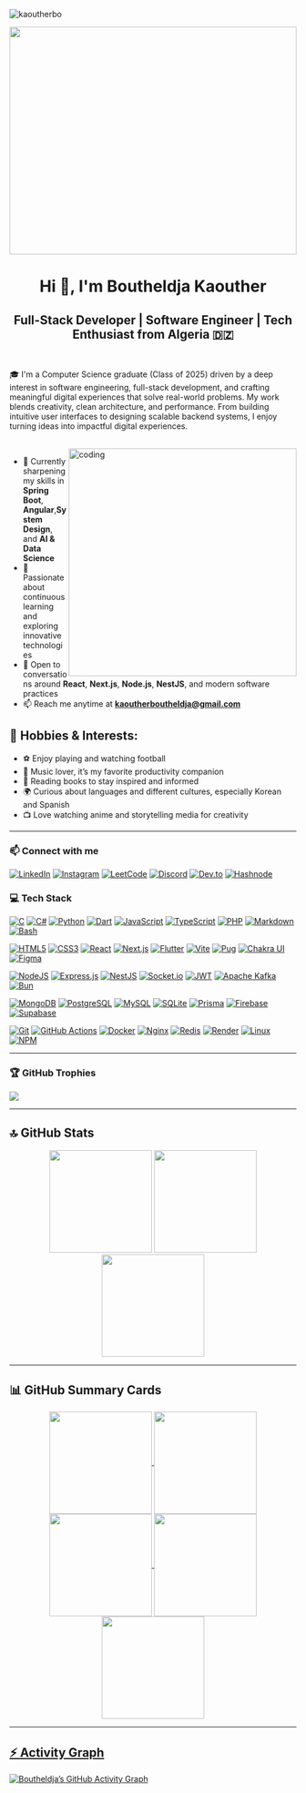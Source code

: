 <p align="left">
  <img src="https://komarev.com/ghpvc/?username=kaoutherbo&label=Profile%20views&color=0e75b6&style=flat" alt="kaoutherbo" />
</p>
<img src="https://camo.githubusercontent.com/2a5ca0ef259d487b0b4f89d36b7df50f04d127ca55a8894e822ce15a5972382a/68747470733a2f2f692e7974696d672e636f6d2f76692f5f68756f374b4d703257772f6d617872657364656661756c742e6a7067"  width="100%" height="400">
<div align="center">
  <h1>Hi 👋, I'm Boutheldja Kaouther</h1>
  <h2>Full-Stack Developer | Software Engineer | Tech Enthusiast from Algeria 🇩🇿</h2>
</div>
<br>

🎓 I'm a Computer Science graduate (Class of 2025) driven by a deep interest in software engineering, full-stack development, and crafting meaningful digital experiences that solve real-world problems. My work blends creativity, clean architecture, and performance. From building intuitive user interfaces to designing scalable backend systems, I enjoy turning ideas into impactful digital experiences. 

<br>

<img align="right" alt="coding" width="400" src="https://camo.githubusercontent.com/a655fe9f62bcada8d73d724b4f4b15c28458f891e593db8c3b8f9bb7673ccd8b/68747470733a2f2f737465616d75736572696d616765732d612e616b616d616968642e6e65742f7567632f313633313934373634383936343738353437342f383143424131353137383436364444343731393541323339323332323032453738393837423731342f3f696d773d3530303026696d683d3530303026696d613d66697426696d706f6c6963793d4c6574746572626f7826696d636f6c6f723d253233303030303030266c6574746572626f783d66616c7365" />

- 🔭 Currently sharpening my skills in **Spring Boot**, **Angular**,**System Design**, and **AI & Data Science**
- 🌱 Passionate about continuous learning and exploring innovative technologies
- 💬 Open to conversations around **React**, **Next.js**, **Node.js**, **NestJS**, and modern software practices
- 📫 Reach me anytime at **kaoutherboutheldja@gmail.com**


## 🌟 Hobbies & Interests:

- ⚽ Enjoy playing and watching football  
- 🎵 Music lover, it’s my favorite productivity companion  
- 📖 Reading books to stay inspired and informed  
- 🌍 Curious about languages and different cultures, especially Korean and Spanish   
- 📺 Love watching anime and storytelling media for creativity  

---


### 📫 Connect with me

[![LinkedIn](https://img.shields.io/badge/LinkedIn-%230077B5.svg?logo=linkedin&logoColor=white)](https://linkedin.com/in/boutheldja-kaouther/)
[![Instagram](https://img.shields.io/badge/Instagram-%23E4405F.svg?logo=instagram&logoColor=white)](https://www.instagram.com/ka_outher_dz/)
[![LeetCode](https://img.shields.io/badge/LeetCode-%23000000.svg?logo=leetcode&logoColor=white)](https://leetcode.com/kaoutherbo/)
[![Discord](https://img.shields.io/badge/Discord-%237289DA.svg?logo=discord&logoColor=white)](https://discord.gg/jYNksmne)
[![Dev.to](https://img.shields.io/badge/Dev.to-%230A0A0A.svg?logo=devdotto&logoColor=white)](https://dev.to/kaouther)
[![Hashnode](https://img.shields.io/badge/Hashnode-%231872FF.svg?logo=hashnode&logoColor=white)](https://hashnode.com/@kaouther)

### 💻 Tech Stack

[![C](https://img.shields.io/badge/C-00599C?style=for-the-badge&logo=c&logoColor=white)](https://www.cprogramming.com/)
[![C#](https://img.shields.io/badge/C%23-239120?style=for-the-badge&logo=c-sharp&logoColor=white)](https://learn.microsoft.com/en-us/dotnet/csharp/)
[![Python](https://img.shields.io/badge/Python-3776AB?style=for-the-badge&logo=python&logoColor=white)](https://www.python.org)
[![Dart](https://img.shields.io/badge/Dart-0175C2?style=for-the-badge&logo=dart&logoColor=white)](https://dart.dev)
[![JavaScript](https://img.shields.io/badge/JavaScript-F7DF1E?style=for-the-badge&logo=javascript&logoColor=black)](https://developer.mozilla.org/en-US/docs/Web/JavaScript)
[![TypeScript](https://img.shields.io/badge/TypeScript-007ACC?style=for-the-badge&logo=typescript&logoColor=white)](https://www.typescriptlang.org/)
[![PHP](https://img.shields.io/badge/php-%23777BB4.svg?style=for-the-badge&logo=php&logoColor=white)](https://www.php.net/)
[![Markdown](https://img.shields.io/badge/Markdown-000000?style=for-the-badge&logo=markdown&logoColor=white)](https://www.markdownguide.org/)
[![Bash](https://img.shields.io/badge/Bash-121011?style=for-the-badge&logo=gnu-bash&logoColor=white)](https://www.gnu.org/software/bash/)

[![HTML5](https://img.shields.io/badge/HTML5-E34F26?style=for-the-badge&logo=html5&logoColor=white)](https://www.w3schools.com/html/)
[![CSS3](https://img.shields.io/badge/CSS3-1572B6?style=for-the-badge&logo=css3&logoColor=white)](https://www.w3schools.com/css/)
[![React](https://img.shields.io/badge/React-20232A?style=for-the-badge&logo=react&logoColor=61DAFB)](https://reactjs.org)
[![Next.js](https://img.shields.io/badge/Next.js-000000?style=for-the-badge&logo=nextdotjs&logoColor=white)](https://nextjs.org/)
[![Flutter](https://img.shields.io/badge/Flutter-02569B?style=for-the-badge&logo=flutter&logoColor=white)](https://flutter.dev)
[![Vite](https://img.shields.io/badge/Vite-646CFF?style=for-the-badge&logo=vite&logoColor=white)](https://vitejs.dev/)
[![Pug](https://img.shields.io/badge/Pug-A86454?style=for-the-badge&logo=pug&logoColor=white)](https://pugjs.org)
[![Chakra UI](https://img.shields.io/badge/Chakra_UI-4ED1C5?style=for-the-badge&logo=chakraui&logoColor=white)](https://chakra-ui.com/)
[![Figma](https://img.shields.io/badge/Figma-F24E1E?style=for-the-badge&logo=figma&logoColor=white)](https://www.figma.com/)

[![NodeJS](https://img.shields.io/badge/Node.js-339933?style=for-the-badge&logo=nodedotjs&logoColor=white)](https://nodejs.org)
[![Express.js](https://img.shields.io/badge/Express.js-404D59?style=for-the-badge&logo=express&logoColor=white)](https://expressjs.com)
[![NestJS](https://img.shields.io/badge/NestJS-E0234E?style=for-the-badge&logo=nestjs&logoColor=white)](https://nestjs.com/)
[![Socket.io](https://img.shields.io/badge/Socket.io-black?style=for-the-badge&logo=socket.io)](https://socket.io/)
[![JWT](https://img.shields.io/badge/JWT-black?style=for-the-badge&logo=JSON%20web%20tokens)](https://jwt.io/)
[![Apache Kafka](https://img.shields.io/badge/Apache_Kafka-000?style=for-the-badge&logo=apachekafka)](https://kafka.apache.org/)
[![Bun](https://img.shields.io/badge/Bun-000000?style=for-the-badge&logo=bun&logoColor=white)](https://bun.sh/)

[![MongoDB](https://img.shields.io/badge/MongoDB-4EA94B?style=for-the-badge&logo=mongodb&logoColor=white)](https://www.mongodb.com/)
[![PostgreSQL](https://img.shields.io/badge/PostgreSQL-316192?style=for-the-badge&logo=postgresql&logoColor=white)](https://www.postgresql.org/)
[![MySQL](https://img.shields.io/badge/MySQL-4479A1?style=for-the-badge&logo=mysql&logoColor=white)](https://www.mysql.com/)
[![SQLite](https://img.shields.io/badge/SQLite-07405E?style=for-the-badge&logo=sqlite&logoColor=white)](https://sqlite.org)
[![Prisma](https://img.shields.io/badge/Prisma-3982CE?style=for-the-badge&logo=Prisma&logoColor=white)](https://www.prisma.io/)
[![Firebase](https://img.shields.io/badge/Firebase-039BE5?style=for-the-badge&logo=firebase)](https://firebase.google.com/)
[![Supabase](https://img.shields.io/badge/Supabase-3ECF8E?style=for-the-badge&logo=supabase&logoColor=white)](https://supabase.com/)

[![Git](https://img.shields.io/badge/Git-F05032?style=for-the-badge&logo=git&logoColor=white)](https://git-scm.com/)
[![GitHub Actions](https://img.shields.io/badge/GitHub_Actions-2671E5?style=for-the-badge&logo=githubactions&logoColor=white)](https://github.com/features/actions)
[![Docker](https://img.shields.io/badge/Docker-2496ED?style=for-the-badge&logo=docker&logoColor=white)](https://www.docker.com/)
[![Nginx](https://img.shields.io/badge/Nginx-009639?style=for-the-badge&logo=nginx&logoColor=white)](https://www.nginx.com/)
[![Redis](https://img.shields.io/badge/Redis-DD0031?style=for-the-badge&logo=redis&logoColor=white)](https://redis.io/)
[![Render](https://img.shields.io/badge/Render-46E3B7?style=for-the-badge&logo=render&logoColor=white)](https://render.com/)
[![Linux](https://img.shields.io/badge/Linux-FCC624?style=for-the-badge&logo=linux&logoColor=black)](https://www.linux.org/)
[![NPM](https://img.shields.io/badge/NPM-CB3837?style=for-the-badge&logo=npm&logoColor=white)](https://www.npmjs.com/)

--- 

### 🏆 GitHub Trophies

![](https://github-profile-trophy.vercel.app/?username=Kaoutherbo&theme=algolia&no-frame=false&no-bg=false&margin-w=10)

---

## 🔝 GitHub Stats 

<div align="center">
    <img src="https://github-readme-stats.vercel.app/api/top-langs/?username=Kaoutherbo&theme=algolia&hide_border=true&include_all_commits=true&count_private=true&layout=compact&margin-w=15&show_icons=true&locale=en" height="180em" />
    <img src="https://github-readme-stats.vercel.app/api?username=Kaoutherbo&theme=algolia&margin-w=15&show_icons=true&locale=en&hide_border=true" height="180em" />
    <img src="https://github-readme-streak-stats.herokuapp.com?user=Kaoutherbo&theme=algolia&hide_border=true&margin-w=10&show_icons=true&locale=en" height="180em"/> 
</div>

---

## 📊 GitHub Summary Cards 

<div align="center">
<a href="https://github.com/Kaoutherbo">
<img align="center" src="http://github-profile-summary-cards.vercel.app/api/cards/stats?username=Kaoutherbo&theme=algolia&margin-w=5" height="180em" />
<img align="center" src="http://github-profile-summary-cards.vercel.app/api/cards/most-commit-language?username=Kaoutherbo&theme=algolia&margin-w=15" height="180em" />
<img align="center" src="http://github-profile-summary-cards.vercel.app/api/cards/repos-per-language?username=Kaoutherbo&theme=algolia&margin-w=15" height="180em" />
<img align="center" src="http://github-profile-summary-cards.vercel.app/api/cards/productive-time?username=Kaoutherbo&theme=algolia&margin-w=15" height="180em" />
<img align="center" src="http://github-profile-summary-cards.vercel.app/api/cards/profile-details?username=Kaoutherbo&theme=algolia&margin-w=15" height="180em" />
</div>

  ---

## ⚡ Activity Graph

[![Boutheldja’s GitHub Activity Graph](https://github-readme-activity-graph.vercel.app/graph?username=Kaoutherbo&bg_color=001219&color=4361ee&line=00b3ff&point=f9fafa&area=true&hide_border=true)](https://github.com/Kaoutherbo)




